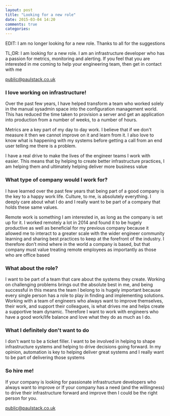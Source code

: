 ```yaml
---
layout: post
title: "Looking for a new role"
date: 2015-03-04 14:20
comments: true
categories: 
---
```


EDIT: I am no longer looking for a new role. Thanks to all for the suggestions

TL;DR: I am looking for a new role. I am an infrastructure developer who has a passion for metrics, monitoring and alerting. If you feel that you are interested in me coming to help your engineering team, then get in contact with me

<a href="public@paulstack.co.uk">public@paulstack.co.uk</a>

### I love working on infrastructure!
Over the past few years, I have helped transform a team who worked solely in the manual sysadmin space into the configuration management world. This has reduced the time taken to provision a server and get an application into production from a number of weeks, to a number of hours.

Metrics are a key part of my day to day work. I believe that if we don't measure it then we cannot improve on it and learn from it. I also love to know what is happening with my systems before getting a call from an end user telling me there is a problem.

I have a real drive to make the lives of the engineer teams I work with easier. This means that by helping to create better infrastructure practices, I am helping them and ultimately helping deliver more business value


### What type of company would I work for?
I have learned over the past few years that being part of a good company is the key to a happy work life. Culture, to me, is absolutely everything. I deeply care about what I do and I really want to be part of a company that holds these same values.

Remote work is something I am interested in, as long as the company is set up for it. I worked remotely a lot in 2014 and found it to be hugely productive as well as beneficial for my previous company because it allowed me to interact to a greater scale with the wider engineer community learning and sharing best practices to keep at the forefront of the industry. I therefore don’t mind where in the world a company is based, but that company must value treating remote employees as importantly as those who are office based

### What about the role?

I want to be part of a team that care about the systems they create. Working on challenging problems brings out the absolute best in me, and being successful in this means the team I belong to is hugely important because every single person has a role to play in finding and implementing solutions. Working with a team of engineers who always want to improve themselves, their work, and support their colleagues, is what drives me and helps create a supportive team dynamic. Therefore I want to work with engineers who have a good work/life balance and love what they do as much as I do.

### What I definitely don't want to do

I don't want to be a ticket filler. I want to be involved in helping to shape infrastructure systems and helping to drive decisions going forward. In my opinion, automation is key to helping deliver great systems and I really want to be part of delivering those systems

### So hire me!
If your company is looking for passionate infrastructure developers who always want to improve or If your company has a need (and the willingness) to drive their infrastructure forward and improve then I could be the right person for you. 

<a href="public@paulstack.co.uk">public@paulstack.co.uk</a>
